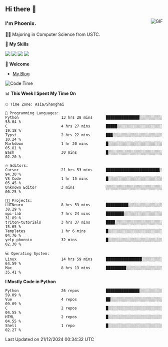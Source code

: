 ## Hi there 👋
<img align="right" alt="GIF" src="https://raw.githubusercontent.com/JoeyBling/JoeyBling/master/pic/pusheencode.gif" />

### I'm Phoenix.

👨‍🎓 Majoring in Computer Science from USTC.

🌟 **My Skills**

![](https://img.shields.io/badge/-Python-3e74a2?style=flat-square&logo=Python&logoColor=fff)
![](https://img.shields.io/badge/-C++-9f62a5?style=flat&logo=cplusplus&logoColor=white)
![](https://img.shields.io/badge/-Linux-185886?style=flat-square&logo=Linux&logoColor=fff)
![](https://img.shields.io/badge/-Rust-ff4136?style=flat-square&logo=Rust&logoColor=fff)

💬 **Welcome**

- [My Blog](https://ysy-phoenix.github.io/)

<!--START_SECTION:waka-->
![Code Time](http://img.shields.io/badge/Code%20Time-1%2C051%20hrs%2053%20mins-blue)

📊 **This Week I Spent My Time On** 

```text
🕑︎ Time Zone: Asia/Shanghai

💬 Programming Languages: 
Python                   13 hrs 28 mins      ███████████████░░░░░░░░░░   58.04 % 
C                        4 hrs 27 mins       █████░░░░░░░░░░░░░░░░░░░░   19.18 % 
Typst                    2 hrs 22 mins       ███░░░░░░░░░░░░░░░░░░░░░░   10.24 % 
Markdown                 1 hr 20 mins        █░░░░░░░░░░░░░░░░░░░░░░░░   05.81 % 
Bash                     30 mins             █░░░░░░░░░░░░░░░░░░░░░░░░   02.20 % 

🔥 Editors: 
Cursor                   21 hrs 53 mins      ████████████████████████░   94.30 % 
VS Code                  1 hr 15 mins        █░░░░░░░░░░░░░░░░░░░░░░░░   05.45 % 
Unknown Editor           3 mins              ░░░░░░░░░░░░░░░░░░░░░░░░░   00.25 % 

🐱‍💻 Projects: 
LUTNeuro                 8 hrs 53 mins       ██████████░░░░░░░░░░░░░░░   38.29 % 
mpi-lab                  7 hrs 24 mins       ████████░░░░░░░░░░░░░░░░░   31.89 % 
triton-tutorials         3 hrs 37 mins       ████░░░░░░░░░░░░░░░░░░░░░   15.65 % 
Templates                1 hr 6 mins         █░░░░░░░░░░░░░░░░░░░░░░░░   04.76 % 
yelp-phoenix             32 mins             █░░░░░░░░░░░░░░░░░░░░░░░░   02.30 % 

💻 Operating System: 
Linux                    14 hrs 59 mins      ████████████████░░░░░░░░░   64.59 % 
Mac                      8 hrs 13 mins       █████████░░░░░░░░░░░░░░░░   35.41 % 
```

**I Mostly Code in Python** 

```text
Python                   26 repos            ███████████████░░░░░░░░░░   59.09 % 
Vue                      4 repos             ██░░░░░░░░░░░░░░░░░░░░░░░   09.09 % 
C                        2 repos             █░░░░░░░░░░░░░░░░░░░░░░░░   04.55 % 
HTML                     2 repos             █░░░░░░░░░░░░░░░░░░░░░░░░   04.55 % 
Shell                    1 repo              █░░░░░░░░░░░░░░░░░░░░░░░░   02.27 % 
```




 Last Updated on 21/12/2024 00:34:32 UTC
<!--END_SECTION:waka-->

<!--
**ysy-phoenix/ysy-phoenix** is a ✨ _special_ ✨ repository because its `README.md` (this file) appears on your GitHub profile.

Here are some ideas to get you started:

- 🔭 I’m currently working on ...
- 🌱 I’m currently learning ...
- 👯 I’m looking to collaborate on ...
- 🤔 I’m looking for help with ...
- 💬 Ask me about ...
- 📫 How to reach me: ...
- 😄 Pronouns: ...
- ⚡ Fun fact: ...
-->
